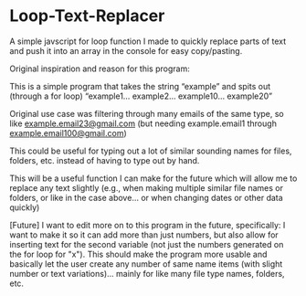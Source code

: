 # Loop-Text-Replacer
A simple javscript for loop function I made to quickly replace parts of text and push it into an array in the console for easy copy/pasting.

Original inspiration and reason for this program:

This is a simple program that takes the string “example” and spits out (through a for loop) “example1… example2… example10… example20”

Original use case was filtering through many emails of the same type, so like example.email23@gmail.com (but needing example.email1 through example.email100@gmail.com)

This could be useful for typing out a lot of similar sounding names for files, folders, etc. instead of having to type out by hand.

This will be a useful function I can make for the future which will allow me to replace any text slightly 
(e.g., when making multiple similar file names or folders, or like in the case above… or when changing dates or other data quickly)

[Future]
I want to edit more on to this program in the future, specifically: I want to make it so it can add more than just numbers, but also allow for inserting text for the second variable (not just the numbers generated on the for loop for "x"). This should make the program more usable and basically let the user create any number of same name items (with slight number or text variations)... mainly for like many file type names, folders, etc.